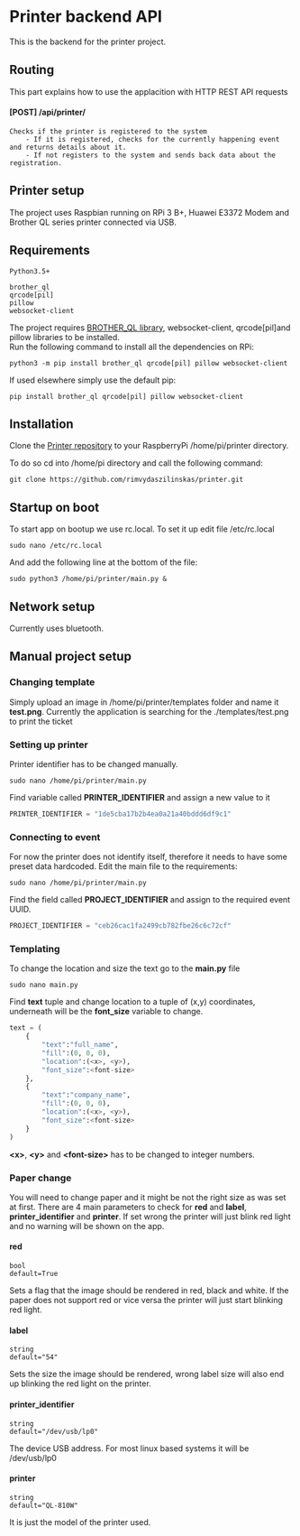 # Printer backend API

This is the backend for the printer project.

## Routing

This part explains how to use the applacition with HTTP REST API requests

#### <b>[POST] /api/printer/</b>
```
Checks if the printer is registered to the system
    - If it is registered, checks for the currently happening event and returns details about it.
    - If not registers to the system and sends back data about the registration.
```

## Printer setup

The project uses Raspbian running on RPi 3 B+, Huawei E3372 Modem and Brother QL series printer connected via USB.

## Requirements

```
Python3.5+

brother_ql
qrcode[pil]
pillow 
websocket-client
```

The project requires [BROTHER_QL library](https://github.com/pklaus/brother_ql), websocket-client, qrcode[pil]and pillow libraries to be installed.\
Run the following command to install all the dependencies on RPi:

```
python3 -m pip install brother_ql qrcode[pil] pillow websocket-client
```

If used elsewhere simply use the default pip:

```
pip install brother_ql qrcode[pil] pillow websocket-client
```

## Installation
Clone the [Printer repository](https://github.com/rimvydaszilinskas/printer) to your RaspberryPi /home/pi/printer directory.

To do so cd into /home/pi directory and call the following command:
```
git clone https://github.com/rimvydaszilinskas/printer.git
```

## Startup on boot

To start app on bootup we use rc.local. To set it up edit file /etc/rc.local

```
sudo nano /etc/rc.local
```

And add the following line at the bottom of the file:

```
sudo python3 /home/pi/printer/main.py &
```

## Network setup

Currently uses bluetooth.

## Manual project setup

### Changing template

Simply upload an image in /home/pi/printer/templates folder and name it <b>test.png</b>. Currently the application is searching for the ./templates/test.png to print the ticket

### Setting up printer

Printer identifier has to be changed manually.

```
sudo nano /home/pi/printer/main.py
```

Find variable called <b>PRINTER_IDENTIFIER</b> and assign a new value to it

```python
PRINTER_IDENTIFIER = "1de5cba17b2b4ea0a21a40bddd6df9c1"
```

### Connecting to event

For now the printer does not identify itself, therefore it needs to have 
some preset data hardcoded. Edit the main file to the requirements:

```
sudo nano /home/pi/printer/main.py
```

Find the field called <b>PROJECT_IDENTIFIER</b> and assign to the required event UUID.

```python
PROJECT_IDENTIFIER = "ceb26cac1fa2499cb782fbe26c6c72cf"
```

### Templating
To change the location and size the text go to the <b>main.py</b> file

```
sudo nano main.py
```

Find <b>text</b> tuple and change location to a tuple of (x,y) coordinates, underneath will be the <b>font_size</b> variable to change.

```python
text = (
    {
        "text":"full_name",
        "fill":(0, 0, 0),
        "location":(<x>, <y>),
        "font_size":<font-size>
    },
    {
        "text":"company_name",
        "fill":(0, 0, 0),
        "location":(<x>, <y>),
        "font_size":<font-size>
    }
)
```

<b>\<x\></b>, <b>\<y\></b> and <b>\<font-size\></b> has to be changed to integer numbers.

### Paper change

You will need to change paper and it might be not the right size as was set at first. There are 4 main parameters to check for <b>red</b> and <b>label</b>, <b>printer_identifier</b> and <b>printer</b>. If set wrong the printer will just blink red light and no warning will be shown on the app.

#### red

```
bool
default=True
```

Sets a flag that the image should be rendered in red, black and white. If the paper does not support red or vice versa the printer will just start blinking red light.

#### label

```
string
default="54"
```

Sets the size the image should be rendered, wrong label size will also end up blinking the red light on the printer.

#### printer_identifier

```
string
default="/dev/usb/lp0"
```

The device USB address. For most linux based systems it will be /dev/usb/lp0

#### printer

```
string
default="QL-810W"
```

It is just the model of the printer used.

